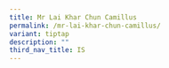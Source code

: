 ```yaml
---
title: Mr Lai Khar Chun Camillus
permalink: /mr-lai-khar-chun-camillus/
variant: tiptap
description: ""
third_nav_title: IS
---
```

